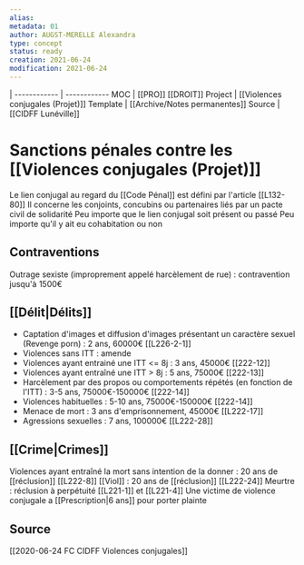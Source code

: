 ```yaml
---
alias:
metadata: 01
author: AUGST-MERELLE Alexandra
type: concept
status: ready
creation: 2021-06-24
modification: 2021-06-24
---
```

 | 
------------ | ------------
MOC | [[PRO]] [[DROIT]]
Project | [[Violences conjugales (Projet)]]
Template | [[Archive/Notes permanentes]]
Source | [[CIDFF Lunéville]]
# Sanctions pénales contre les [[Violences conjugales (Projet)]]
Le lien conjugal au regard du [[Code Pénal]] est défini par l'article [[L132-80]]
Il concerne les conjoints, concubins ou partenaires liés par un pacte civil de solidarité
Peu importe que le lien conjugal soit présent ou passé
Peu importe qu'il y ait eu cohabitation ou non
## Contraventions
Outrage sexiste (improprement appelé harcèlement de rue) : contravention jusqu'à 1500€
## [[Délit|Délits]]
- Captation d'images et diffusion d'images présentant un caractère sexuel (Revenge porn) : 2 ans, 60000€ [[L226-2-1]]
- Violences sans ITT : amende
- Violences ayant entrainé une ITT <= 8j : 3 ans, 45000€ [[222-12]]
- Violences ayant entraîné une ITT > 8j : 5 ans, 75000€ [[222-13]]
- Harcèlement par des propos ou comportements répétés (en fonction de l'ITT) : 3-5 ans, 75000€-150000€ [[222-14]]
- Violences habituelles : 5-10 ans, 75000€-150000€ [[222-14]]
- Menace de mort : 3 ans d'emprisonnement, 45000€ [[L222-17]]
- Agressions sexuelles : 7 ans, 100000€ [[L222-28]]
## [[Crime|Crimes]]
Violences ayant entraîné la mort sans intention de la donner : 20 ans de [[réclusion]] [[L222-8]]
[[Viol]] : 20 ans de [[réclusion]] [[L222-24]]
Meurtre : réclusion à perpétuité [[L221-1]] et [[L221-4]]
Une victime de violence conjugale a [[Prescription|6 ans]] pour porter plainte
## Source
[[2020-06-24 FC CIDFF Violences conjugales]]